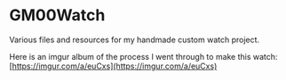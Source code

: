 # GM00Watch
Various files and resources for my handmade custom watch project.

Here is an imgur album of the process I went through to make this watch: [https://imgur.com/a/euCxs](https://imgur.com/a/euCxs)
